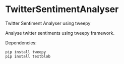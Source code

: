 # TwitterSentimentAnalyser
Twitter Sentiment Analyser using tweepy

Analyse twitter sentiments using tweepy framework.

Dependencies:
```
pip install tweepy
pip install textblob
```
